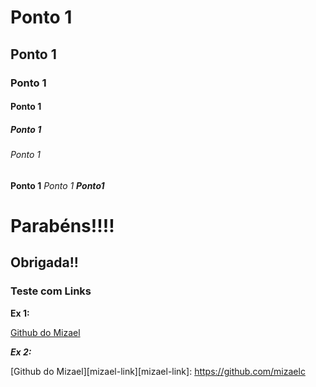 # Ponto 1

## Ponto 1

### Ponto 1

#### Ponto 1

##### Ponto 1

###### Ponto 1

**Ponto 1**
_Ponto 1_
**_Ponto1_**

# Parabéns!!!!

## Obrigada!!

### Teste com Links

**Ex 1:**

[Github do Mizael](https://github.com/mizaelc)

**_Ex 2:_**

[Github do Mizael][mizael-link][mizael-link]: https://github.com/mizaelc
